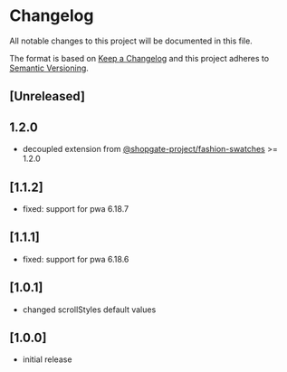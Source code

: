 # Changelog

All notable changes to this project will be documented in this file.

The format is based on [Keep a Changelog](http://keepachangelog.com/) and this project adheres to [Semantic Versioning](http://semver.org/).

## [Unreleased]

## 1.2.0
- decoupled extension from [@shopgate-project/fashion-swatches](https://github.com/shopgate-professional-services/ext-fashion-swatches/tree/v1.2.0) >= 1.2.0

## [1.1.2]
- fixed: support for pwa 6.18.7

## [1.1.1]
- fixed: support for pwa 6.18.6

## [1.0.1]
- changed scrollStyles default values

## [1.0.0]
- initial release
